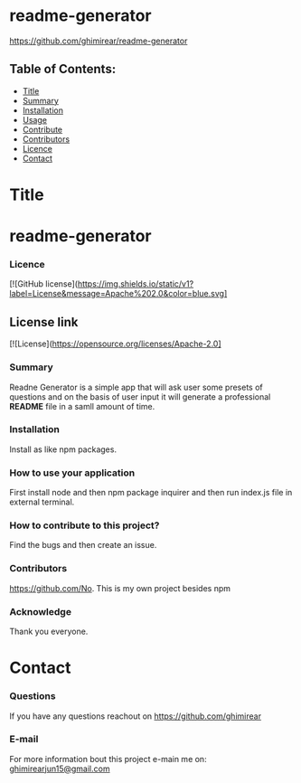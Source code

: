 # readme-generator
  https://github.com/ghimirear/readme-generator
  ## Table of Contents:
  - [Title](#Title)
  - [Summary](#Summary)
  - [Installation](#Installation)
  - [Usage](#Usage)
  - [Contribute](#Contribute)
  - [Contributors](#Contributors)
  - [Licence](#Licence)
  - [Contact](#Contact)
  # Title
  # readme-generator
  ### Licence 
  [![GitHub license](https://img.shields.io/static/v1?label=License&message=Apache%202.0&color=blue.svg]
  ## License link
  [![License](https://opensource.org/licenses/Apache-2.0]
  ### Summary 
  Readne Generator is a simple app that will ask user some presets of questions and on the basis of user input it will generate a professional **README** file in a samll amount of time.
  ### Installation 
  Install as like npm packages.
  ### How to use your application 
   First install node and then npm package inquirer and then run index.js file in external terminal.
  ### How to contribute to this project?
  Find the bugs and then create an issue.
  ### Contributors 
  https://github.com/No. This is my own project besides npm

  ### Acknowledge 
  Thank you everyone.
  # Contact
  ### Questions 
  If you have any questions reachout on 
 https://github.com/ghimirear

  ### E-mail
  For more information bout this project e-main me on: 
ghimirearjun15@gmail.com



